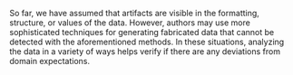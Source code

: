 So far, we have assumed that artifacts are visible in the formatting, structure, or values of the data. However, authors may use more sophisticated techniques for generating fabricated data that cannot be detected with the aforementioned methods. In these situations, analyzing the data in a variety of ways helps verify if there are any deviations from domain expectations.
